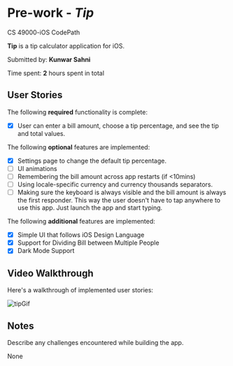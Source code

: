 # Pre-work - *Tip*
CS 49000-iOS CodePath

**Tip** is a tip calculator application for iOS.

Submitted by: **Kunwar Sahni**

Time spent: **2** hours spent in total

## User Stories

The following **required** functionality is complete:

* [x] User can enter a bill amount, choose a tip percentage, and see the tip and total values.

The following **optional** features are implemented:
* [x] Settings page to change the default tip percentage.
* [ ] UI animations
* [ ] Remembering the bill amount across app restarts (if <10mins)
* [ ] Using locale-specific currency and currency thousands separators.
* [ ] Making sure the keyboard is always visible and the bill amount is always the first responder. This way the user doesn't have to tap anywhere to use this app. Just launch the app and start typing.

The following **additional** features are implemented:

- [x] Simple UI that follows iOS Design Language
- [x] Support for Dividing Bill between Multiple People
- [x] Dark Mode Support

## Video Walkthrough 

Here's a walkthrough of implemented user stories:

![tipGif](https://user-images.githubusercontent.com/22580992/72545949-e4ca6100-3857-11ea-9837-51a73340c2c3.gif)

## Notes

Describe any challenges encountered while building the app.

None
